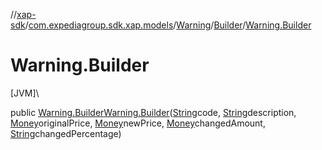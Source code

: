 //[xap-sdk](../../../../index.md)/[com.expediagroup.sdk.xap.models](../../index.md)/[Warning](../index.md)/[Builder](index.md)/[Warning.Builder](-warning.-builder.md)

# Warning.Builder

[JVM]\

public [Warning.Builder](index.md)[Warning.Builder](-warning.-builder.md)([String](https://docs.oracle.com/javase/8/docs/api/java/lang/String.html)code, [String](https://docs.oracle.com/javase/8/docs/api/java/lang/String.html)description, [Money](../../-money/index.md)originalPrice, [Money](../../-money/index.md)newPrice, [Money](../../-money/index.md)changedAmount, [String](https://docs.oracle.com/javase/8/docs/api/java/lang/String.html)changedPercentage)
